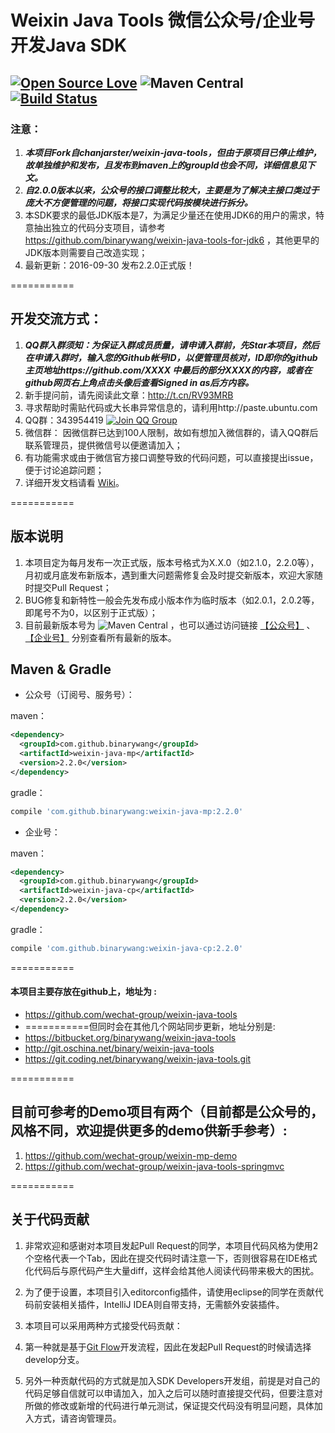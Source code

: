 # Weixin Java Tools 微信公众号/企业号开发Java SDK
## [![Open Source Love](https://badges.frapsoft.com/os/v1/open-source.svg?v=103)](https://github.com/ellerbrock/open-source-badge/)     ![Maven Central](https://img.shields.io/maven-central/v/com.github.binarywang/weixin-java-parent.svg)  [![Build Status](https://travis-ci.org/wechat-group/weixin-java-tools.svg?branch=develop)](https://travis-ci.org/wechat-group/weixin-java-tools)


### 注意：
1. ***本项目Fork自chanjarster/weixin-java-tools，但由于原项目已停止维护，故单独维护和发布，且发布到maven上的groupId也会不同，详细信息见下文。***
1. ***自2.0.0版本以来，公众号的接口调整比较大，主要是为了解决主接口类过于庞大不方便管理的问题，将接口实现代码按模块进行拆分。***
1. 本SDK要求的最低JDK版本是7，为满足少量还在使用JDK6的用户的需求，特意抽出独立的代码分支项目，请参考 https://github.com/binarywang/weixin-java-tools-for-jdk6 ，其他更早的JDK版本则需要自己改造实现；
1. 最新更新：2016-09-30 发布2.2.0正式版！

===========

## 开发交流方式：
1. ***QQ群入群须知：为保证入群成员质量，请申请入群前，先Star本项目，然后在申请入群时，输入您的Github帐号ID，以便管理员核对，ID即你的github主页地址https://github.com/XXXX 中最后的部分XXXX的内容，或者在github网页右上角点击头像后查看Signed in as后方内容。***
1. 新手提问前，请先阅读此文章：http://t.cn/RV93MRB
1. 寻求帮助时需贴代码或大长串异常信息的，请利用http://paste.ubuntu.com
1. QQ群：343954419 [![Join QQ Group](http://pub.idqqimg.com/wpa/images/group.png)](http://shang.qq.com/wpa/qunwpa?idkey=078f7a153d243853e24cf2b542e7a6ccbf2a592bc138080f84d11297f736ec46)
1. 微信群： 因微信群已达到100人限制，故如有想加入微信群的，请入QQ群后联系管理员，提供微信号以便邀请加入；
1. 有功能需求或由于微信官方接口调整导致的代码问题，可以直接提出issue，便于讨论追踪问题；
1. 详细开发文档请看 [Wiki](https://github.com/wechat-group/weixin-java-tools/wiki)。

===========

## 版本说明
1. 本项目定为每月发布一次正式版，版本号格式为X.X.0（如2.1.0，2.2.0等），月初或月底发布新版本，遇到重大问题需修复会及时提交新版本，欢迎大家随时提交Pull Request；
1. BUG修复和新特性一般会先发布成小版本作为临时版本（如2.0.1，2.0.2等，即尾号不为0，以区别于正式版）；
1. 目前最新版本号为 ![Maven Central](https://img.shields.io/maven-central/v/com.github.binarywang/weixin-java-parent.svg) ，也可以通过访问链接 [【公众号】](http://search.maven.org/#search%7Cgav%7C1%7Cg%3A%22com.github.binarywang%22%20AND%20a%3A%22weixin-java-mp%22) 、[【企业号】](http://search.maven.org/#search%7Cgav%7C1%7Cg%3A%22com.github.binarywang%22%20AND%20a%3A%22weixin-java-cp%22)
分别查看所有最新的版本。 

## Maven & Gradle

* 公众号（订阅号、服务号）：

maven：
```xml
<dependency>
  <groupId>com.github.binarywang</groupId>
  <artifactId>weixin-java-mp</artifactId>
  <version>2.2.0</version>
</dependency>
```
gradle：
```groovy
compile 'com.github.binarywang:weixin-java-mp:2.2.0'
```

* 企业号：

maven：
```xml
<dependency>
  <groupId>com.github.binarywang</groupId>
  <artifactId>weixin-java-cp</artifactId>
  <version>2.2.0</version>
</dependency>
```
gradle：
```groovy
compile 'com.github.binarywang:weixin-java-cp:2.2.0'
```

===========

#### 本项目主要存放在github上，地址为 :
* https://github.com/wechat-group/weixin-java-tools
* ===========但同时会在其他几个网站同步更新，地址分别是:
* https://bitbucket.org/binarywang/weixin-java-tools
* http://git.oschina.net/binary/weixin-java-tools
* https://git.coding.net/binarywang/weixin-java-tools.git

===========
## 目前可参考的Demo项目有两个（目前都是公众号的，风格不同，欢迎提供更多的demo供新手参考）:
1. https://github.com/wechat-group/weixin-mp-demo
1. https://github.com/wechat-group/weixin-java-tools-springmvc

===========
## 关于代码贡献
1. 非常欢迎和感谢对本项目发起Pull Request的同学，本项目代码风格为使用2个空格代表一个Tab，因此在提交代码时请注意一下，否则很容易在IDE格式化代码后与原代码产生大量diff，这样会给其他人阅读代码带来极大的困扰。
1. 为了便于设置，本项目引入editorconfig插件，请使用eclipse的同学在贡献代码前安装相关插件，IntelliJ IDEA则自带支持，无需额外安装插件。
1. 本项目可以采用两种方式接受代码贡献：

  1. 第一种就是基于[Git Flow](https://www.atlassian.com/git/tutorials/comparing-workflows/gitflow-workflow)开发流程，因此在发起Pull Request的时候请选择develop分支。
  1. 另外一种贡献代码的方式就是加入SDK Developers开发组，前提是对自己的代码足够自信就可以申请加入，加入之后可以随时直接提交代码，但要注意对所做的修改或新增的代码进行单元测试，保证提交代码没有明显问题，具体加入方式，请咨询管理员。
